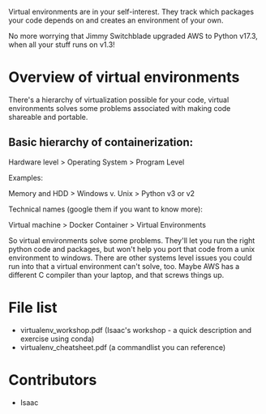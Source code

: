 Virtual environments are in your self-interest.
They track which packages your code
depends on and creates an environment
of your own.

No more worrying that Jimmy Switchblade
upgraded AWS to Python v17.3, when all your 
stuff runs on v1.3!

# Overview of virtual environments

There's a hierarchy of virtualization possible
for your code, virtual environments solves some
problems associated with making code shareable 
and portable.

## Basic hierarchy of containerization:

Hardware level > Operating System > Program Level

Examples:

Memory and HDD > Windows v. Unix > Python v3 or v2

Technical names (google them if you want to know more):

Virtual machine > Docker Container > Virtual Environments

So virtual environments solve some problems. They'll let 
you run the right python code and packages, but won't help
you port that code from a unix environment to windows. There 
are other systems level issues you could run into that a 
virtual environment can't solve, too. Maybe AWS has a 
different C compiler than your laptop, and that screws things up.




# File list
- virtualenv_workshop.pdf (Isaac's workshop - a quick description and exercise using conda)
- virtualenv_cheatsheet.pdf (a commandlist you can reference)

# Contributors
- Isaac 
